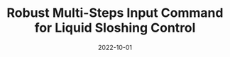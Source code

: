 ---
title: "Robust Multi-Steps Input Command for Liquid Sloshing Control"
collection: publications
permalink: /publication/2022-Robust-Multi-Steps
date: 2022-10-01
venue: 'Journal of Vibration and Control'
paperurl: '/files/pdf/journal-papers/Robust-Multi-Steps.pdf'
link: 'https://journals.sagepub.com/doi/full/10.1177/10775463211017721'
citation: 'Alshaya, A., Alshayji, A. 2022. &quot;Robust Multi-Steps Input Command for Liquid Sloshing Control.&quot; <i>Journal of Vibration and Control</i> 28 (19-20): 2607-2624.'
---